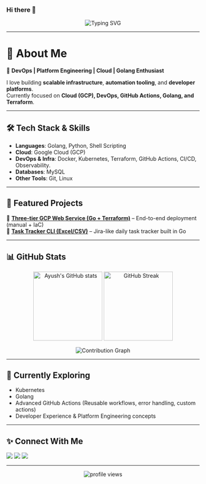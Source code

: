 ### Hi there 👋

<!-- Typing SVG -->
<p align="center">
  <img src="https://readme-typing-svg.herokuapp.com?font=Fira+Code&size=22&pause=1000&color=36BCF7&center=true&vCenter=true&width=550&lines=Hi%2C+I'm+Ayush+Sahu+👋;DevOps+%7C+Platform+Engineer+%7C+Cloud;Golang+%7C+Kubernetes+%7C+Terraform;Automating+today+for+a+better+tomorrow!" alt="Typing SVG" />
</p>

---

# 👋 About Me  

🚀 **DevOps | Platform Engineering | Cloud | Golang Enthusiast**  

I love building **scalable infrastructure**, **automation tooling**, and **developer platforms**.  
Currently focused on **Cloud (GCP), DevOps, GitHub Actions, Golang, and Terraform**.  

---

## 🛠️ Tech Stack & Skills  
- **Languages**: Golang, Python, Shell Scripting 
- **Cloud**: Google Cloud (GCP) 
- **DevOps & Infra**: Docker, Kubernetes, Terraform, GitHub Actions, CI/CD, Observability.  
- **Databases**: MySQL  
- **Other Tools**: Git, Linux  

---

## 📌 Featured Projects  
🔹 [**Three-tier GCP Web Service (Go + Terraform)**](#) – End-to-end deployment (manual + IaC)  
🔹 [**Task Tracker CLI (Excel/CSV)**](#) – Jira-like daily task tracker built in Go  

---

## 📊 GitHub Stats  

<p align="center">
  <img src="https://github-readme-stats.vercel.app/api?username=sahu-ayush&show_icons=true&theme=tokyonight" alt="Ayush's GitHub stats" height="180em" />
  <img src="https://github-readme-streak-stats.herokuapp.com/?user=sahu-ayush&theme=tokyonight" alt="GitHub Streak" height="180em" />
</p>

<p align="center">
  <img src="https://github-readme-activity-graph.vercel.app/graph?username=sahu-ayush&theme=tokyo-night" alt="Contribution Graph" />
</p>

---

## 🌱 Currently Exploring  
- Kubernetes
- Golang
- Advanced GitHub Actions (Reusable workflows, error handling, custom actions)  
- Developer Experience & Platform Engineering concepts  

---

## ✨ Connect With Me  
<p>
  <a href="https://www.linkedin.com/in/ayush-sahu-devops/" target="_blank"><img src="https://img.shields.io/badge/LinkedIn-blue?style=for-the-badge&logo=linkedin" /></a>
  <a href="mailto:ayush@ayushsahu.dev"><img src="https://img.shields.io/badge/Email-red?style=for-the-badge&logo=gmail" /></a>
  <a href="https://sahu-ayush.github.io/" target="_blank"><img src="https://img.shields.io/badge/Portfolio-black?style=for-the-badge&logo=github" /></a>
</p>  

---

<p align="center">
  <img src="https://komarev.com/ghpvc/?username=sahu-ayush&label=Profile+Views&color=blue&style=flat-square" alt="profile views" />
</p>

